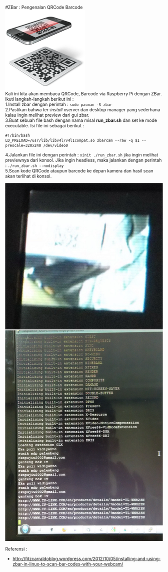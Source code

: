#ZBar : Pengenalan QRCode Barcode  
![QRCode](../img/qrcode.png)  
Kali ini kita akan membaca QRCode, Barcode via Raspberry Pi dengan ZBar. Ikuti langkah-langkah berikut ini :  
1.Install zbar dengan perintah : ```sudo pacman -S zbar```  
2.Pastikan bahwa ter-*install* xserver dan desktop manager yang sederhana kalau ingin melihat preview dari gui zbar.  
3.Buat sebuah file bash dengan nama misal **run_zbar.sh** dan set ke mode executable. Isi file ini sebagai berikut :  
```
#!/bin/bash  
LD_PRELOAD=/usr/lib/libv4l/v4l1compat.so zbarcam --raw -q $1 --prescale=320x240 /dev/video0  
```  
4.Jalankan file ini dengan perintah : ```xinit ./run_zbar.sh``` jika ingin melihat previewnya dari konsol. Jika ingin headless, maka jalankan dengan perintah : ```./run_zbar.sh --nodisplay```  
5.Scan kode QRCode ataupun barcode ke depan kamera dan hasil scan akan terlihat di konsol.  

![QRCode](../img/qrcode1.jpg)
![QRCode](../img/qrcode2.jpg)

Referensi :  
- http://fitzcarraldoblog.wordpress.com/2012/10/05/installing-and-using-zbar-in-linux-to-scan-bar-codes-with-your-webcam/
